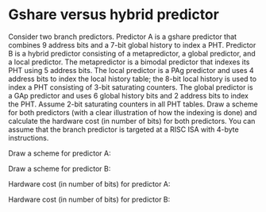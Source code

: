 # Gshare versus hybrid predictor
Consider two branch predictors. 
Predictor A is a gshare predictor that combines 9 address bits and a 7-bit global history to index a PHT. 
Predictor B is a hybrid predictor consisting of a metapredictor, a global predictor, and a local predictor. 
The metapredictor is a bimodal predictor that indexes its PHT using 5 address bits. 
The local predictor is a PAg predictor and uses 4 address bits to index the local history table; 
the 8-bit local history is used to index a PHT consisting of 3-bit saturating counters. 
The global predictor is a GAp predictor and uses 6 global history bits and 2 address bits to index the PHT. 
Assume 2-bit saturating counters in all PHT tables. 
Draw a scheme for both predictors (with a clear illustration of how the indexing is done) 
and calculate the hardware cost (in number of bits) for both predictors. 
You can assume that the branch predictor is targeted at a RISC ISA with 4-byte instructions. 

Draw a scheme for predictor A: 

Draw a scheme for predictor B: 

Hardware cost (in number of bits) for predictor A:  

Hardware cost (in number of bits) for predictor B: 
